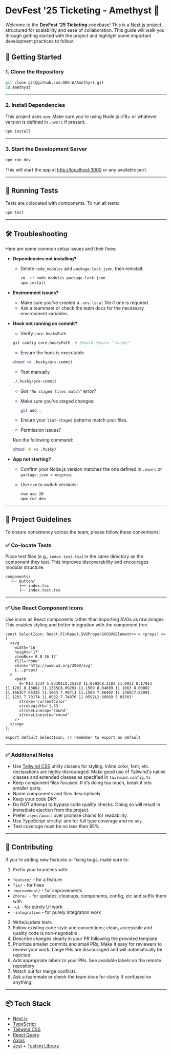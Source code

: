 # DevFest '25 Ticketing - Amethyst 🔮

Welcome to the **DevFest '25 Ticketing** codebase! This is a [Next.js](https://nextjs.org/) project, structured for scalability and ease of collaboration. This guide will walk you through getting started with the project and highlight some important development practices to follow.

## 🚀 Getting Started

### 1. Clone the Repository

```bash
git clone git@github.com:GDG-W/Amethyst.git
cd Amethyst
```

---

### 2. Install Dependencies

This project uses `npm`. Make sure you're using Node.js v18+ or whatever version is defined in `.nvmrc` if present.

```bash
npm install
```

---

### 3. Start the Development Server

```bash
npm run dev
```

This will start the app at [http://localhost:3000](http://localhost:3000) or any available port.

---

## 🧪 Running Tests

Tests are colocated with components. To run all tests:

```bash
npm test
```

---

## 🛠 Troubleshooting

Here are some common setup issues and their fixes:

- **Dependencies not installing?**
  - Delete `node_modules` and `package-lock.json`, then reinstall:

    ```bash
    rm -rf node_modules package-lock.json
    npm install
    ```

- **Environment issues?**
  - Make sure you’ve created a `.env.local` file if one is required.
  - Ask a teammate or check the team docs for the necessary environment variables.

- **Hook not running on commit?**
  - Verify `core.hooksPath`

  ```bash
  git config core.hooksPath  # Should return ".husky"
  ```

  - Ensure the hook is executable

  ```bash
  chmod +x .husky/pre-commit
  ```

  - Test manually

  ```bash
  ./.husky/pre-commit
  ```

  - Got `"No staged files match"` error?

  - Make sure you've staged changes:

    ```bash
    git add .
    ```

  - Ensure your `lint-staged` patterns match your files.

  - Permission issues?

  Run the following command:

  ```bash
  chmod -R +x .husky/
  ```

- **App not starting?**
  - Confirm your Node.js version matches the one defined in `.nvmrc` or `package.json > engines`.
  - Use `nvm` to switch versions:

    ```bash
    nvm use 20
    npm run dev
    ```

---

## 🧭 Project Guidelines

To ensure consistency across the team, please follow these conventions:

### ✅ Co-locate Tests

Place test files (e.g., `index.test.tsx`) in the same directory as the component they test. This improves discoverability and encourages modular structure.

```
components/
  └── Button/
      ├── index.tsx
      ├── index.test.tsx
```

---

### ✅ Use React Component Icons

Use icons as React components rather than importing SVGs as raw images. This enables styling and better integration with the component tree.

```tsx
const SelectIcon: React.FC<React.SVGProps<SVGSVGElement>> = (props) => (
  <svg
    width='16'
    height='17'
    viewBox='0 0 16 17'
    fill='none'
    xmlns='http://www.w3.org/2000/svg'
    {...props}
  >
    <path
      d='M13.3334 5.83301L8.25128 11.0592C8.2183 11.0932 8.17913 11.1201 8.13602 11.1385C8.09291 11.1569 8.04669 11.1663 8.00002 11.1663C7.95335 11.1663 7.90713 11.1569 7.86402 11.1385C7.82091 11.1201 7.78174 11.0932 7.74876 11.0592L2.66669 5.83301'
      stroke='currentColor'
      strokeWidth='1.33'
      strokeLinecap='round'
      strokeLinejoin='round'
    />
  </svg>
);

export default SelectIcon; // remember to export as default
```

---

### ✅ Additional Notes

- Use [Tailwind CSS](https://tailwindcss.com/docs) utility classes for styling. Inline color, font, etc. declarations are highly discouraged.
  Make good use of Tailwind's native classes and extended classes as specified in `tailwind.config.ts`
- Keep component files focused. If it’s doing too much, break it into smaller parts.
- Name components and files descriptively.
- Keep your code DRY
- Do NOT attempt to bypass code quality checks. Doing so will result in immediate ejection from the project.
- Prefer `async/await` over promise chains for readability.
- Use TypeScript strictly: aim for full type coverage and no `any`.
- Test coverage must be no less than 85%

---

## 🤝 Contributing

If you're adding new features or fixing bugs, make sure to:

1. Prefix your branches with:

- `feature/` - for a feature
- `fix/` - for fixes
- `improvement/` - for improvements
- `chore/ `- for updates, cleanups, components, config, etc
  and suffix them with
- `-ui` - for purely UI work
- `-integration` - for purely integration work

2. Write/update tests
3. Follow existing code style and conventions; clean, accessible and quality code is non-negotiable
4. Describe changes clearly in your PR following the provided template
5. Prioritize smaller commits and small PRs; Make it easy for reviewers to review your work. Large PRs are discouraged and will automatically be rejected
6. Add appropriate labels to your PRs. See available labels on the remote repository
7. Watch out for merge conflicts.
8. Ask a teammate or check the team docs for clarity if confused on anything.

---

## 📦 Tech Stack

- [Next.js](https://nextjs.org/)
- [TypeScript](https://www.typescriptlang.org/)
- [Tailwind CSS](https://tailwindcss.com/)
- [React Query](https://tanstack.com/query)
- [Axios](https://axios-http.com/)
- [Jest](https://jestjs.io/) + [Testing Library](https://testing-library.com/)
